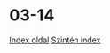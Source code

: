 # 03-14
[Index oldal](https://latszi.github.io/03-14/index.html)
[Szintén index](https://latszi.github.io/03-14/IKTindex.html)

